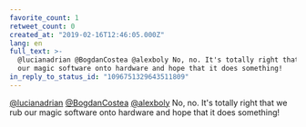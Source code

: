 ```yaml
---
favorite_count: 1
retweet_count: 0
created_at: "2019-02-16T12:46:05.000Z"
lang: en
full_text: >-
  @lucianadrian @BogdanCostea @alexboly No, no. It's totally right that we rub
  our magic software onto hardware and hope that it does something!
in_reply_to_status_id: "1096751329643511809"
---
```


[@lucianadrian](https://twitter.com/lucianadrian)
[@BogdanCostea](https://twitter.com/BogdanCostea)
[@alexboly](https://twitter.com/alexboly) No, no. It's totally right that we rub
our magic software onto hardware and hope that it does something!
